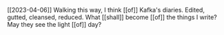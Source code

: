 [[2023-04-06]]
Walking this way, I think [[of]] Kafka's diaries.
Edited, gutted, cleansed, reduced.
What [[shall]] become [[of]] the things I write?
May they see the light [[of]] day?

